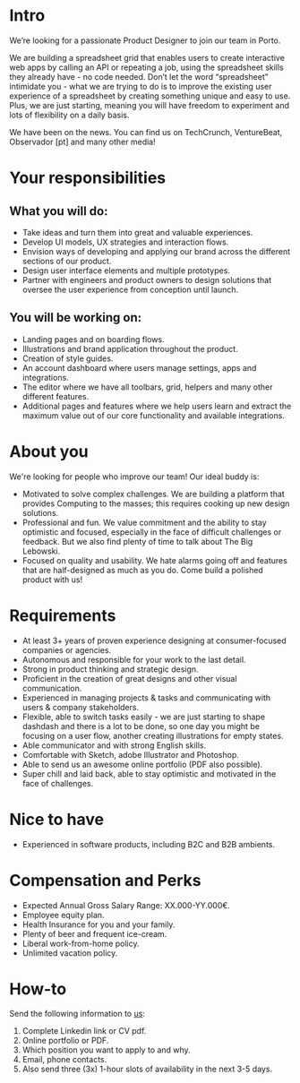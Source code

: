 # Intro
We’re looking for a passionate Product Designer to join our team in Porto.

We are building a spreadsheet grid that enables users to create interactive web apps by calling an API or repeating a job, using the spreadsheet skills they already have - no code needed. Don’t let the word “spreadsheet” intimidate you - what we are trying to do is to improve the existing user experience of a spreadsheet by creating something unique and easy to use. Plus, we are just starting, meaning you will have freedom to experiment and lots of flexibility on a daily basis.

We have been on the news. You can find us on TechCrunch, VentureBeat, Observador [pt] and many other media!

# Your responsibilities
## What you will do:
* Take ideas and turn them into great and valuable experiences.
* Develop UI models, UX strategies and interaction flows.
* Envision ways of developing and applying our brand across the different sections of our product.
* Design user interface elements and multiple prototypes.
* Partner with engineers and product owners to design solutions that oversee the user experience from conception until launch.

## You will be working on:
* Landing pages and on boarding flows.
* Illustrations and brand application throughout the product.
* Creation of style guides.
* An account dashboard where users manage settings, apps and integrations.
* The editor where we have all toolbars, grid, helpers and many other different features.
* Additional pages and features where we help users learn and extract the maximum value out of our core functionality and available integrations.

# About you
We're looking for people who improve our team! Our ideal buddy is:
* Motivated to solve complex challenges. We are building a platform that provides Computing to the masses; this requires cooking up new design solutions.
* Professional and fun. We value commitment and the ability to stay optimistic and focused, especially in the face of difficult challenges or feedback. But we also find plenty of time to talk about The Big Lebowski.
* Focused on quality and usability. We hate alarms going off and features that are half-designed as much as you do. Come build a polished product with us!

# Requirements
* At least 3+ years of proven experience designing at consumer-focused companies or agencies.
* Autonomous and responsible for your work to the last detail.
* Strong in product thinking and strategic design.
* Proficient in the creation of great designs and other visual communication.
* Experienced in managing projects & tasks and communicating with users & company stakeholders.
* Flexible, able to switch tasks easily - we are just starting to shape dashdash and there is a lot to be done, so one day you might be focusing on a user flow, another creating illustrations for empty states.
* Able communicator and with strong English skills.
* Comfortable with Sketch, adobe Illustrator and Photoshop.
* Able to send us an awesome online portfolio (PDF also possible).
* Super chill and laid back, able to stay optimistic and motivated in the face of challenges.

# Nice to have
* Experienced in software products, including B2C and B2B ambients.

# Compensation and Perks
* Expected Annual Gross Salary Range: XX.000-YY.000€.
* Employee equity plan.
* Health Insurance for you and your family.
* Plenty of beer and frequent ice-cream.
* Liberal work-from-home policy.
* Unlimited vacation policy.

# How-to
Send the following information to [us](mailto:join@dashdash.com):
   1. Complete Linkedin link or CV pdf.
   2. Online portfolio or PDF.
   3. Which position you want to apply to and why.
   4. Email, phone contacts.
   5. Also send three (3x) 1-hour slots of availability in the next 3-5 days.
